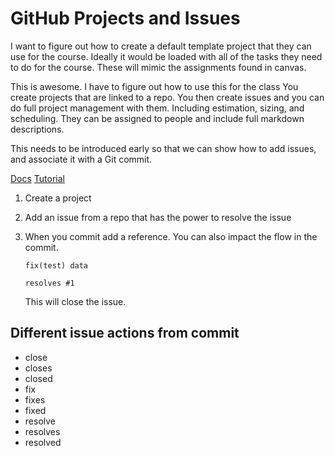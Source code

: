 # GitHub Projects and Issues

I want to figure out how to create a default template project that they can use for the course. Ideally it would be loaded with all of the tasks they need to do for the course. These will mimic the assignments found in canvas.

This is awesome. I have to figure out how to use this for the class
You create projects that are linked to a repo. You then create issues and you can do full project management with them. Including estimation, sizing, and scheduling. They can be assigned to people and include full markdown descriptions.

This needs to be introduced early so that we can show how to add issues, and associate it with a Git commit.

[Docs](https://docs.github.com/en/issues/tracking-your-work-with-issues/linking-a-pull-request-to-an-issue)
[Tutorial](https://medium.com/@abedmaatalla/how-to-link-github-commits-branches-to-github-issues-7afadef13971)

1. Create a project
1. Add an issue from a repo that has the power to resolve the issue
1. When you commit add a reference. You can also impact the flow in the commit.

   ```
   fix(test) data

   resolves #1
   ```

   This will close the issue.

## Different issue actions from commit

- close
- closes
- closed
- fix
- fixes
- fixed
- resolve
- resolves
- resolved
